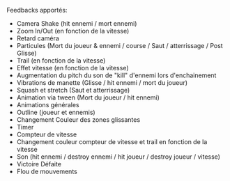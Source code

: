Feedbacks apportés:
- Camera Shake (hit ennemi / mort ennemi)
- Zoom In/Out (en fonction de la vitesse)
- Retard caméra
- Particules (Mort du joueur & ennemi / course / Saut / atterrissage / Post Glisse)
- Trail (en fonction de la vitesse)
- Effet vitesse (en fonction de la vitesse)
- Augmentation du pitch du son de "kill" d'ennemi lors d'enchainement
- Vibrations de manette (Glisse / hit ennemi / mort du joueur)
- Squash et stretch (Saut et atterrissage)
- Animation via tween (Mort du joueur / hit ennemi)
- Animations générales
- Outline (joueur et ennemis)
- Changement Couleur des zones glissantes
- Timer
- Compteur de vitesse
- Changement couleur compteur de vitesse et trail en fonction de la vitesse
- Son (hit ennemi / destroy ennemi / hit joueur / destroy joueur / vitesse)
- Victoire Défaite
- Flou de mouvements

